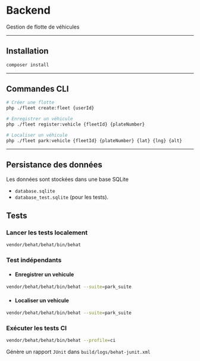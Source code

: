 # Backend

Gestion de flotte de véhicules

---

## Installation

```bash
composer install
```
---

## Commandes CLI

```bash
# Créer une flotte
php ./fleet create:fleet {userId}

# Enregistrer un véhicule
php ./fleet register:vehicle {fleetId} {plateNumber}

# Localiser un véhicule
php ./fleet park:vehicle {fleetId} {plateNumber} {lat} {lng} {alt}

```
---

## Persistance des données

Les données sont stockées dans une base SQLite 
 - `database.sqlite`
 - `database_test.sqlite` (pour les tests).

## Tests

### Lancer les tests localement

```bash
vendor/behat/behat/bin/behat
```

### Test indépendants


- #### Enregistrer un vehicule
```bash
vendor/behat/behat/bin/behat --suite=park_suite
```
- #### Localiser un vehicule
```bash
vendor/behat/behat/bin/behat --suite=park_suite
```

### Exécuter les tests CI

```bash
vendor/behat/behat/bin/behat --profile=ci
```

Génère un rapport `JUnit` dans `build/logs/behat-junit.xml`